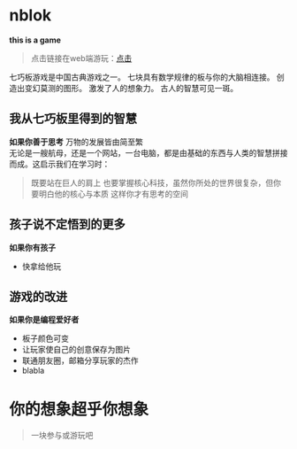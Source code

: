 # nblok
**this is a game**
>点击链接在web端游玩：<a href="https://yangerle.github.io/nblok/src" target="_blank">点击</a>

七巧板游戏是中国古典游戏之一。
七块具有数学规律的板与你的大脑相连接。
创造出变幻莫测的图形。
激发了人的想象力。
古人的智慧可见一斑。
## 我从七巧板里得到的智慧
**如果你善于思考**
万物的发展皆由简至繁  
无论是一艘航母，还是一个网站，一台电脑，都是由基础的东西与人类的智慧拼接而成。这启示我们在学习时：
>既要站在巨人的肩上
>也要掌握核心科技，虽然你所处的世界很复杂，但你要明白他的核心与本质
>这样你才有思考的空间

## 孩子说不定悟到的更多
**如果你有孩子**
* 快拿给他玩

## 游戏的改进
**如果你是编程爱好者**
* 板子颜色可变
* 让玩家使自己的创意保存为图片
* 联通朋友圈，邮箱分享玩家的杰作 
* blabla

# 你的想象超乎你想象
>一块参与或游玩吧
